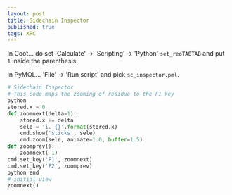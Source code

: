 ```yaml
---
layout: post
title: Sidechain Inspector
published: true
tags: XRC
---
```


In Coot... do set 'Calculate' -> 'Scripting' -> 'Python' `set_reoTABTAB` and put `1` inside the parenthesis.

In PyMOL... 'File' -> 'Run script' and pick `sc_inspector.pml`.

```python
# Sidechain Inspector
# This code maps the zooming of residue to the F1 key
python
stored.x = 0
def zoomnext(delta=1):
    stored.x += delta
    sele = 'i. {}'.format(stored.x)
    cmd.show('sticks', sele)
    cmd.zoom(sele, animate=1.0, buffer=1.5)
def zoomprev():
    zoomnext(-1)
cmd.set_key('F1', zoomnext)
cmd.set_key('F2', zoomprev)
python end
# initial view
zoomnext()
```
